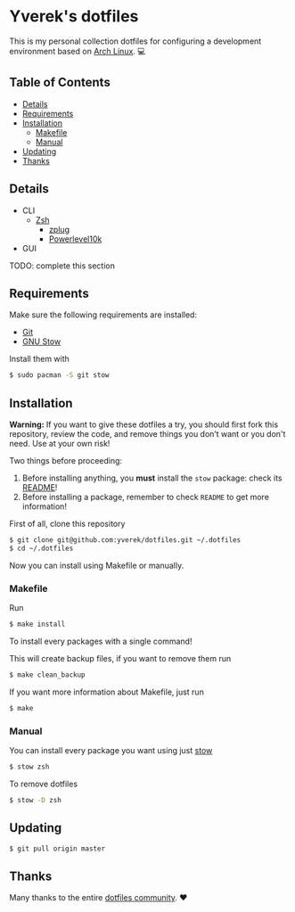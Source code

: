 # Yverek's dotfiles
This is my personal collection dotfiles for configuring a development environment based on 
[Arch Linux](https://www.archlinux.org). :computer:

## Table of Contents
 * [Details](#details)
 * [Requirements](#requirements)
 * [Installation](#Installation)
   * [Makefile](#makefile)
   * [Manual](#manual)
 * [Updating](#updating)
 * [Thanks](#thanks)

## Details
 * CLI
   * [Zsh](https://github.com/zsh-users/zsh)
     * [zplug](https://github.com/zplug/zplug)
     * [Powerlevel10k](https://github.com/romkatv/powerlevel10k)
 * GUI

TODO: complete this section

## Requirements
Make sure the following requirements are installed:

 * [Git](https://git-scm.com)
 * [GNU Stow](https://www.gnu.org/software/stow)

Install them with
```bash
$ sudo pacman -S git stow
```

## Installation
**Warning:** If you want to give these dotfiles a try, you should first fork this repository, review the code, and
remove things you don’t want or you don't need. Use at your own risk!

Two things before proceeding:
 1. Before installing anything, you **must** install the `stow` package: check its [README](stow/README.md)!
 2. Before installing a package, remember to check `README` to get more information!

First of all, clone this repository
```bash
$ git clone git@github.com:yverek/dotfiles.git ~/.dotfiles
$ cd ~/.dotfiles
```

Now you can install using Makefile or manually.

### Makefile
Run
```bash
$ make install
```
To install every packages with a single command!

This will create backup files, if you want to remove them run
```bash
$ make clean_backup
```

If you want more information about Makefile, just run
```bash
$ make
```

### Manual
You can install every package you want using just [stow](https://www.gnu.org/software/stow)
```bash
$ stow zsh
```
 
To remove dotfiles
```bash
$ stow -D zsh
```

## Updating
```bash
$ git pull origin master
```

## Thanks
Many thanks to the entire [dotfiles community](http://dotfiles.github.io). :heart: